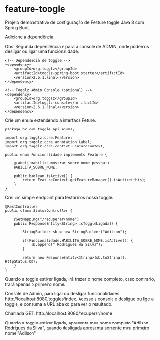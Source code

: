 # feature-toogle

Projeto demonstrativo de configuração de Feature toggle Java 8 com Spring Boot.

Adicione a dependência.

Obs: Segunda dependência e para a console de ADMIN, onde podemos desligar ou ligar uma funcionalidade.

```
<!-- Dependencia de toggle -->
<dependency>
	<groupId>org.togglz</groupId>
	<artifactId>togglz-spring-boot-starter</artifactId>
	<version>2.6.1.Final</version>
</dependency>

<!-- Togglz Admin Console (optional) -->
<dependency>
	<groupId>org.togglz</groupId>
	<artifactId>togglz-console</artifactId>
	<version>2.6.1.Final</version>
</dependency>
```

Crie um enum extendendo a interface Feture.

```
package br.com.toggle.api.enums;

import org.togglz.core.Feature;
import org.togglz.core.annotation.Label;
import org.togglz.core.context.FeatureContext;

public enum Funcionalidade implements Feature {

	@Label("Habilita mostrar sobre nome pessoa")
	HABILITA_SOBRE_NOME;

	public boolean isActive() {
		return FeatureContext.getFeatureManager().isActive(this);
	}
}
```

Crei um simple endpoint para testarmos nossa toggle.

```
@RestController
public class StatusController {
	
	@GetMapping("/recuperar/nome")
	public ResponseEntity<String> isToggleLigada() {
		
		StringBuilder sb = new StringBuilder("Adilson");
		
		if(Funcionalidade.HABILITA_SOBRE_NOME.isActive()) {
			sb.append(" Rodrigues da Silva");
		}
		
		return new ResponseEntity<String>(sb.toString(), HttpStatus.OK);
	}
}
```
Quando a toggle estiver ligada, irá trazer o nome completo, caso contrario, trará apenas o primeiro nome.

Console de Admin, para ligar ou desligar funcionalidades: http://localhost:8080/toggles/index. Acesse a console e desligue ou lige a toggle, e consuma a URL abaixo para ver o resultado.

Chamada GET: http://localhost:8080/recuperar/nome

Quando a toggle estiver ligada, apresenta meu nome completo "Adilson Rodrigues da Silva", quando desligada apresenta somente meu primeiro nome "Adilson"


